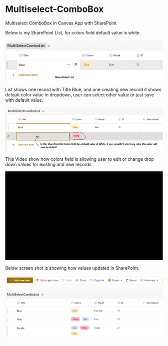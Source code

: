 # Multiselect-ComboBox
Multiselect ComboBox In Canvas App with SharePoint

Below is my SharePoint List, for colors field default value is white.

![Uploading image.png…](https://github.com/AlmasMahfooz/Multiselect-ComboBox/blob/main/Images/1.png)











List shows one record with Title Blue, and one creating new record it shows default color value in dropdown, user can select other value or just save with default value.


![Uploading image.png…](https://github.com/AlmasMahfooz/Multiselect-ComboBox/blob/main/Images/2.png)








This Video show how colors field is allowing user to edit or change drop down values for existing and new records.





![hippo](https://github.com/AlmasMahfooz/Multiselect-ComboBox/blob/main/Images/multiselectcombobox.gif)




 






Below screen shot is showing how values updated in SharePoint.




![Uploading image.png…](https://github.com/AlmasMahfooz/Multiselect-ComboBox/blob/main/Images/3.png)

